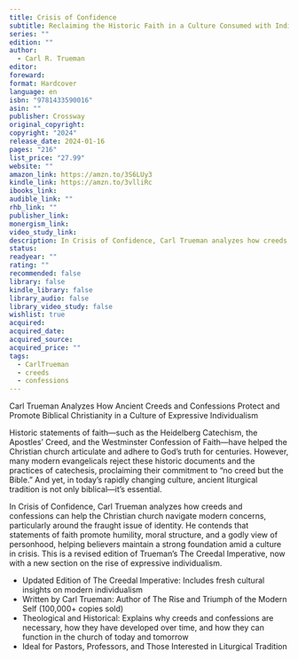 ```yaml
---
title: Crisis of Confidence
subtitle: Reclaiming the Historic Faith in a Culture Consumed with Individualism and Identity
series: ""
edition: ""
author:
  - Carl R. Trueman
editor: 
foreward: 
format: Hardcover
language: en
isbn: "9781433590016"
asin: ""
publisher: Crossway
original_copyright: 
copyright: "2024"
release_date: 2024-01-16
pages: "216"
list_price: "27.99"
website: ""
amazon_link: https://amzn.to/3S6LUy3
kindle_link: https://amzn.to/3vlliRc
ibooks_link: 
audible_link: ""
rhb_link: ""
publisher_link: 
monergism_link: 
video_study_link: 
description: In Crisis of Confidence, Carl Trueman analyzes how creeds and confessions can help the Christian church navigate modern concerns, particularly around the fraught issue of identity. He contends that statements of faith promote humility, moral structure, and a godly view of personhood, helping believers maintain a strong foundation amid a culture in crisis. This is a revised edition of Trueman’s The Creedal Imperative, now with a new section on the rise of expressive individualism.
status: 
readyear: ""
rating: ""
recommended: false
library: false
kindle_library: false
library_audio: false
library_video_study: false
wishlist: true
acquired: 
acquired_date: 
acquired_source: 
acquired_price: ""
tags:
  - CarlTrueman
  - creeds
  - confessions
---
```

Carl Trueman Analyzes How Ancient Creeds and Confessions Protect and Promote Biblical Christianity in a Culture of Expressive Individualism

Historic statements of faith―such as the Heidelberg Catechism, the Apostles’ Creed, and the Westminster Confession of Faith―have helped the Christian church articulate and adhere to God’s truth for centuries. However, many modern evangelicals reject these historic documents and the practices of catechesis, proclaiming their commitment to “no creed but the Bible.” And yet, in today’s rapidly changing culture, ancient liturgical tradition is not only biblical―it’s essential.

In Crisis of Confidence, Carl Trueman analyzes how creeds and confessions can help the Christian church navigate modern concerns, particularly around the fraught issue of identity. He contends that statements of faith promote humility, moral structure, and a godly view of personhood, helping believers maintain a strong foundation amid a culture in crisis. This is a revised edition of Trueman’s The Creedal Imperative, now with a new section on the rise of expressive individualism.

- Updated Edition of The Creedal Imperative: Includes fresh cultural insights on modern individualism
- Written by Carl Trueman: Author of The Rise and Triumph of the Modern Self (100,000+ copies sold)
- Theological and Historical: Explains why creeds and confessions are necessary, how they have developed over time, and how they can function in the church of today and tomorrow
- Ideal for Pastors, Professors, and Those Interested in Liturgical Tradition